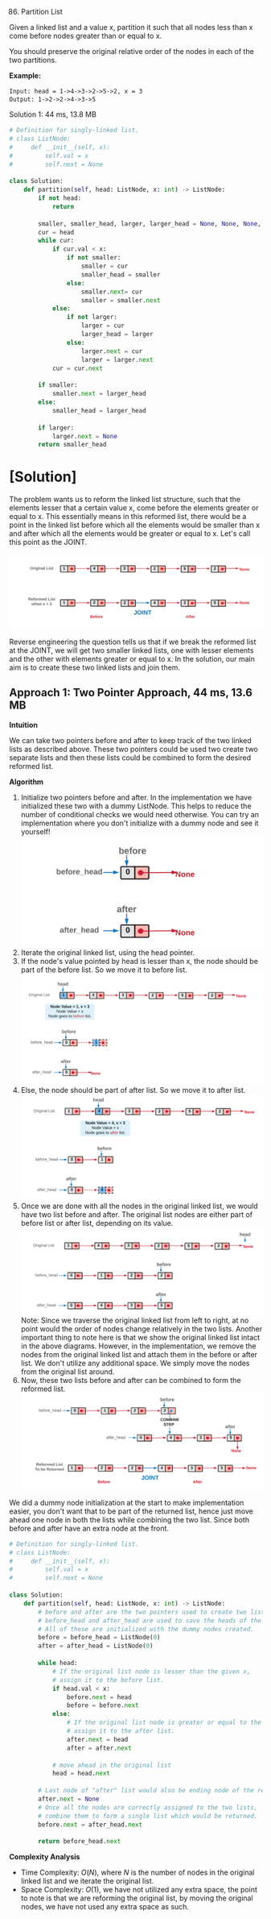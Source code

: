 86. Partition List

Given a linked list and a value x, partition it such that all nodes less than x come before nodes greater than or equal to x.

You should preserve the original relative order of the nodes in each of the two partitions.

**Example:**
```
Input: head = 1->4->3->2->5->2, x = 3
Output: 1->2->2->4->3->5
```

Solution 1: 44 ms, 13.8 MB
```python
# Definition for singly-linked list.
# class ListNode:
#     def __init__(self, x):
#         self.val = x
#         self.next = None

class Solution:
    def partition(self, head: ListNode, x: int) -> ListNode:
        if not head:
            return
        
        smaller, smaller_head, larger, larger_head = None, None, None, None
        cur = head
        while cur:
            if cur.val < x:
                if not smaller:
                    smaller = cur
                    smaller_head = smaller
                else:
                    smaller.next= cur
                    smaller = smaller.next
            else:
                if not larger:
                    larger = cur
                    larger_head = larger
                else:
                    larger.next = cur
                    larger = larger.next
            cur = cur.next
        
        if smaller:
            smaller.next = larger_head
        else:
            smaller_head = larger_head
            
        if larger:
            larger.next = None
        return smaller_head

```

# [Solution]

The problem wants us to reform the linked list structure, such that the elements lesser that a certain value x, come before the elements greater or equal to x. This essentially means in this reformed list, there would be a point in the linked list before which all the elements would be smaller than x and after which all the elements would be greater or equal to x. Let's call this point as the JOINT.

![solution](img/86_Partition_List_1.png)

Reverse engineering the question tells us that if we break the reformed list at the JOINT, we will get two smaller linked lists, one with lesser elements and the other with elements greater or equal to x. In the solution, our main aim is to create these two linked lists and join them.

## Approach 1: Two Pointer Approach, 44 ms, 13.6 MB

**Intuition**

We can take two pointers before and after to keep track of the two linked lists as described above. These two pointers could be used two create two separate lists and then these lists could be combined to form the desired reformed list.

**Algorithm**

1. Initialize two pointers before and after. In the implementation we have initialized these two with a dummy ListNode. This helps to reduce the number of conditional checks we would need otherwise. You can try an implementation where you don't initialize with a dummy node and see it yourself!
![step1](img/86_Partition_List_2.png)
1. Iterate the original linked list, using the head pointer.
1. If the node's value pointed by head is lesser than x, the node should be part of the before list. So we move it to before list.
![step3](img/86_Partition_List_3.png)
1. Else, the node should be part of after list. So we move it to after list.
![step4](img/86_Partition_List_4.png)
1. Once we are done with all the nodes in the original linked list, we would have two list before and after. The original list nodes are either part of before list or after list, depending on its value.
![step5](img/86_Partition_List_5.png)
Note: Since we traverse the original linked list from left to right, at no point would the order of nodes change relatively in the two lists. Another important thing to note here is that we show the original linked list intact in the above diagrams. However, in the implementation, we remove the nodes from the original linked list and attach them in the before or after list. We don't utilize any additional space. We simply move the nodes from the original list around.
1. Now, these two lists before and after can be combined to form the reformed list.
![step6](img/86_Partition_List_6.png)

We did a dummy node initialization at the start to make implementation easier, you don't want that to be part of the returned list, hence just move ahead one node in both the lists while combining the two list. Since both before and after have an extra node at the front.

```python
# Definition for singly-linked list.
# class ListNode:
#     def __init__(self, x):
#         self.val = x
#         self.next = None

class Solution:
    def partition(self, head: ListNode, x: int) -> ListNode:
        # before and after are the two pointers used to create two list
        # before_head and after_head are used to save the heads of the two lists.
        # All of these are initialized with the dummy nodes created.
        before = before_head = ListNode(0)
        after = after_head = ListNode(0)

        while head:
            # If the original list node is lesser than the given x,
            # assign it to the before list.
            if head.val < x:
                before.next = head
                before = before.next
            else:
                # If the original list node is greater or equal to the given x,
                # assign it to the after list.
                after.next = head
                after = after.next

            # move ahead in the original list
            head = head.next

        # Last node of "after" list would also be ending node of the reformed list
        after.next = None
        # Once all the nodes are correctly assigned to the two lists,
        # combine them to form a single list which would be returned.
        before.next = after_head.next

        return before_head.next
```

**Complexity Analysis**

* Time Complexity: $O(N)$, where $N$ is the number of nodes in the original linked list and we iterate the original list.
* Space Complexity: $O(1)$, we have not utilized any extra space, the point to note is that we are reforming the original list, by moving the original nodes, we have not used any extra space as such.
